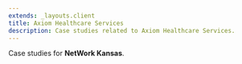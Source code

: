 ```yaml
---
extends: _layouts.client
title: Axiom Healthcare Services
description: Case studies related to Axiom Healthcare Services.
---
```


Case studies for **NetWork Kansas**.

